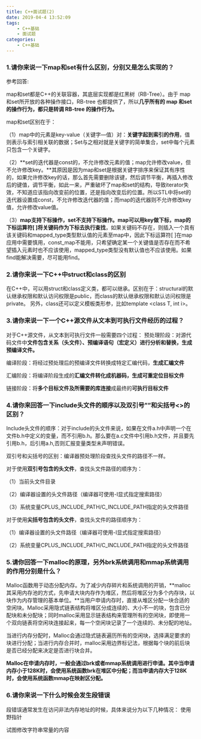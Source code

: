 ```yaml
---
title: C++面试题(2)
date: 2019-04-4 13:52:09
tags:
	- C++基础
	- 面试题
categories: 
	- C++基础
---
```


### 1.请你来说一下map和set有什么区别，分别又是怎么实现的？

参考回答:

map和set都是C++的关联容器，其底层实现都是红黑树（RB-Tree）。由于 map 和set所开放的各种操作接口，RB-tree 也都提供了，所以**几乎所有的 map 和set的操作行为，都只是转调 RB-tree 的操作行为。**

map和set区别在于：

（1）map中的元素是key-value（关键字—值）对：**关键字起到索引的作用**，值则表示与索引相关联的数据；Set与之相对就是关键字的简单集合，set中每个元素只包含一个关键字。

（2）**set的迭代器是const的，不允许修改元素的值；map允许修改value，但不允许修改key。**其原因是因为map和set是根据关键字排序来保证其有序性的，如果允许修改key的话，那么首先需要删除该键，然后调节平衡，再插入修改后的键值，调节平衡，如此一来，严重破坏了map和set的结构，导致iterator失效，不知道应该指向改变前的位置，还是指向改变后的位置。所以STL中将set的迭代器设置成const，不允许修改迭代器的值；而map的迭代器则不允许修改key值，允许修改value值。

（3）**map支持下标操作，set不支持下标操作。map可以用key做下标，map的下标运算符[ ]将关键码作为下标去执行查找**，如果关键码不存在，则插入一个具有该关键码和mapped_type类型默认值的元素至map中，因此下标运算符[ ]在map应用中需要慎用，const_map不能用，只希望确定某一个关键值是否存在而不希望插入元素时也不应该使用，mapped_type类型没有默认值也不应该使用。如果find能解决需要，尽可能用find。

### 2.请你来说一下C++中struct和class的区别

在C++中，可以用struct和class定义类，都可以继承。区别在于：structural的默认继承权限和默认访问权限是public，而class的默认继承权限和默认访问权限是private。
另外，class还可以定义模板类形参，比如template <class T, int i>。

### 3.请你来说一下一个C++源文件从文本到可执行文件经历的过程？

对于C++源文件，从文本到可执行文件一般需要四个过程：
预处理阶段：对源代码文件中**文件包含关系（头文件）、预编译语句（宏定义）进行分析和替换，生成预编译文件。**

编译阶段：将经过预处理后的预编译文件转换成特定汇编代码，**生成汇编文件**

汇编阶段：将编译阶段生成的**汇编文件转化成机器码，生成可重定位目标文件**

链接阶段：将**多个目标文件及所需要的库连接**成最终的**可执行目标文件**

### 4.请你来回答一下include头文件的顺序以及双引号””和尖括号<>的区别？

Include头文件的顺序：对于include的头文件来说，如果在文件a.h中声明一个在文件b.h中定义的变量，而不引用b.h。那么要在a.c文件中引用b.h文件，并且要先引用b.h，后引用a.h,否则汇报变量类型未声明错误。

双引号和尖括号的区别：编译器预处理阶段查找头文件的路径不一样。

对于使用**双引号包含的头文件**，查找头文件路径的顺序为：

（1）当前头文件目录

（2）编译器设置的头文件路径（编译器可使用-I显式指定搜索路径）

（3）系统变量CPLUS_INCLUDE_PATH/C_INCLUDE_PATH指定的头文件路径

对于使用**尖括号包含的头文件**，查找头文件的路径顺序为：

（1）编译器设置的头文件路径（编译器可使用-I显式指定搜索路径）

（2）系统变量CPLUS_INCLUDE_PATH/C_INCLUDE_PATH指定的头文件路径

### 5.请你回答一下malloc的原理，另外brk系统调用和mmap系统调用的作用分别是什么？

Malloc函数用于动态分配内存。为了减少内存碎片和系统调用的开销，**malloc其采用内存池的方式，先申请大块内存作为堆区，然后将堆区分为多个内存块，以块作为内存管理的基本单位。**当用户申请内存时，直接从堆区分配一块合适的空闲块。Malloc采用隐式链表结构将堆区分成连续的、大小不一的块，包含已分配块和未分配块；同时malloc采用显示链表结构来管理所有的空闲块，即使用一个双向链表将空闲块连接起来，每一个空闲块记录了一个连续的、未分配的地址。

当进行内存分配时，Malloc会通过隐式链表遍历所有的空闲块，选择满足要求的块进行分配；当进行内存合并时，malloc采用边界标记法，根据每个块的前后块是否已经分配来决定是否进行块合并。

**Malloc在申请内存时，一般会通过brk或者mmap系统调用进行申请。其中当申请内存小于128K时，会使用系统函数brk在堆区中分配；而当申请内存大于128K时，会使用系统函数mmap在映射区分配。**

### 6.请你来说一下什么时候会发生段错误

段错误通常发生在访问非法内存地址的时候，具体来说分为以下几种情况：
使用野指针

试图修改字符串常量的内容

